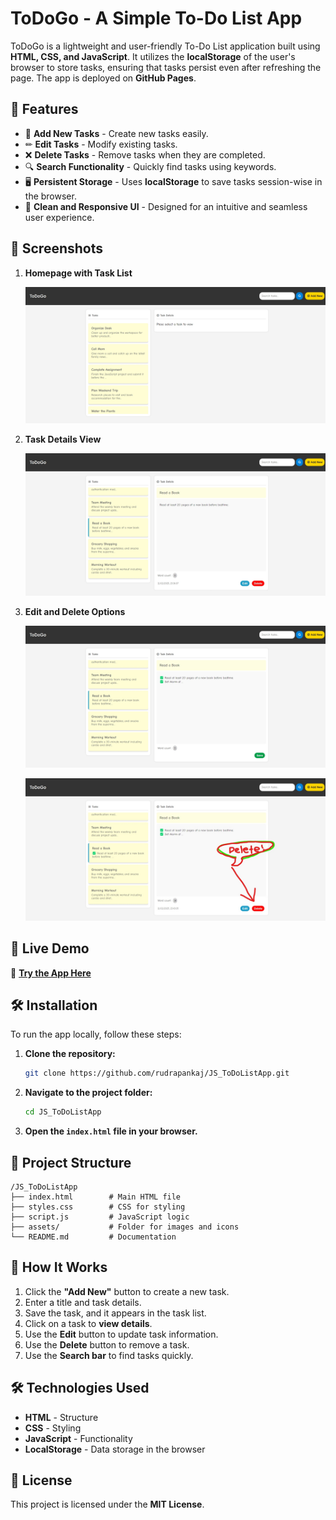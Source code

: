 # ToDoGo - A Simple To-Do List App

ToDoGo is a lightweight and user-friendly To-Do List application built using **HTML, CSS, and JavaScript**. It utilizes the **localStorage** of the user's browser to store tasks, ensuring that tasks persist even after refreshing the page. The app is deployed on **GitHub Pages**.

## 🌟 Features

- 📌 **Add New Tasks** - Create new tasks easily.
- ✏ **Edit Tasks** - Modify existing tasks.
- ❌ **Delete Tasks** - Remove tasks when they are completed.
- 🔍 **Search Functionality** - Quickly find tasks using keywords.
- 🖥 **Persistent Storage** - Uses **localStorage** to save tasks session-wise in the browser.
- 🎨 **Clean and Responsive UI** - Designed for an intuitive and seamless user experience.

## 📸 Screenshots

1. **Homepage with Task List**
   
   ![Task List](screenshots/image1.jpeg)

2. **Task Details View**
   
   ![Task Details](screenshots/image2.jpeg)

3. **Edit and Delete Options**
   
   ![Edit Task](screenshots/image3.jpeg)

   ![Delete Task](screenshots/image4.jpeg)
   

## 🚀 Live Demo

🔗 **[Try the App Here](https://rudrapankaj.github.io/JS_ToDoListApp/)**

## 🛠 Installation

To run the app locally, follow these steps:

1. **Clone the repository:**
   ```bash
   git clone https://github.com/rudrapankaj/JS_ToDoListApp.git
   ```
2. **Navigate to the project folder:**
   ```bash
   cd JS_ToDoListApp
   ```
3. **Open the `index.html` file in your browser.**

## 💂️ Project Structure

```
/JS_ToDoListApp
├── index.html        # Main HTML file
├── styles.css        # CSS for styling
├── script.js         # JavaScript logic
├── assets/           # Folder for images and icons
└── README.md         # Documentation
```

## 🎯 How It Works

1. Click the **"Add New"** button to create a new task.
2. Enter a title and task details.
3. Save the task, and it appears in the task list.
4. Click on a task to **view details**.
5. Use the **Edit** button to update task information.
6. Use the **Delete** button to remove a task.
7. Use the **Search bar** to find tasks quickly.

## 🛠 Technologies Used

- **HTML** - Structure
- **CSS** - Styling
- **JavaScript** - Functionality
- **LocalStorage** - Data storage in the browser

## 📝 License

This project is licensed under the **MIT License**.
